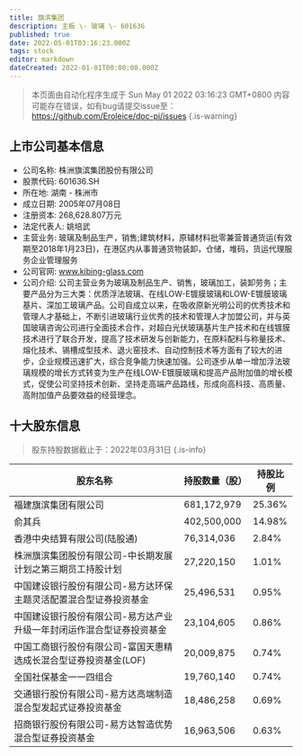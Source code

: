 ```yaml
---
title: 旗滨集团
description: 主板 \- 玻璃 \- 601636
published: true
date: 2022-05-01T03:16:23.000Z
tags: stock
editor: markdown
dateCreated: 2022-01-01T00:00:00.000Z
---
```


> 本页面由自动化程序生成于 Sun May 01 2022 03:16:23 GMT+0800
> 内容可能存在错误，如有bug请提交issue至：https://github.com/Eroleice/doc-pi/issues
{.is-warning}

## 上市公司基本信息
- 公司名称: 株洲旗滨集团股份有限公司
- 股票代码: 601636.SH
- 所在地: 湖南 - 株洲市
- 成立日期: 2005年07月08日
- 注册资本: 268,628.807万元
- 法定代表人: 姚培武
- 主营业务: 玻璃及制品生产，销售;建筑材料，原辅材料批零兼营普通货运(有效期至2018年1月23日)，在港区内从事普通货物装卸，仓储，堆码，货运代理服务企业管理服务
- 公司官网: www.kibing-glass.com
- 公司介绍: 公司主营业务为玻璃及制品生产、销售，玻璃加工，装卸劳务；主要产品分为三大类：优质浮法玻璃、在线LOW-E镀膜玻璃和LOW-E镀膜玻璃基片、深加工玻璃产品。公司自成立以来，在吸收原新光明公司的优秀技术和管理人才基础上，不断引进玻璃行业优秀的技术和管理人才加盟公司，并与英国玻璃咨询公司进行全面技术合作，对超白光伏玻璃基片生产技术和在线镀膜技术进行了联合开发，提高了技术研发与创新能力，在原料配料与称量技术、熔化技术、锡槽成型技术、退火窑技术、自动控制技术等方面有了较大的进步，企业规模迅速扩大，综合竞争能力快速加强。公司逐步从单一增加浮法玻璃规模的增长方式转变为生产在线LOW-E镀膜玻璃和提高产品附加值的增长模式，促使公司坚持技术创新、坚持走高端产品路线，形成向高科技、高质量、高附加值产品要效益的经营理念。


## 十大股东信息
> 股东持股数据截止于：2022年03月31日
{.is-info}

| 股东名称 | 持股数量（股） | 持股比例 |
| --- | --- | --- |
| 福建旗滨集团有限公司 | 681,172,979 | 25.36% |
| 俞其兵 | 402,500,000 | 14.98% |
| 香港中央结算有限公司(陆股通) | 76,314,036 | 2.84% |
| 株洲旗滨集团股份有限公司-中长期发展计划之第三期员工持股计划 | 27,220,150 | 1.01% |
| 中国建设银行股份有限公司-易方达环保主题灵活配置混合型证券投资基金 | 25,496,531 | 0.95% |
| 中国建设银行股份有限公司-易方达产业升级一年封闭运作混合型证券投资基金 | 23,104,605 | 0.86% |
| 中国工商银行股份有限公司-富国天惠精选成长混合型证券投资基金(LOF) | 20,009,875 | 0.74% |
| 全国社保基金一一四组合 | 19,760,140 | 0.74% |
| 交通银行股份有限公司-易方达高端制造混合型发起式证券投资基金 | 18,486,258 | 0.69% |
| 招商银行股份有限公司-易方达智造优势混合型证券投资基金 | 16,963,506 | 0.63% |




